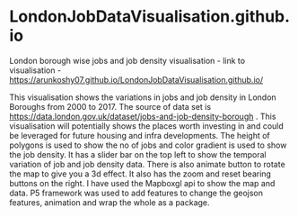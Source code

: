# LondonJobDataVisualisation.github.io

London borough wise jobs and job density visualisation  - link to visualisation -  https://arunkoshy07.github.io/LondonJobDataVisualisation.github.io/


This visualisation shows the variations in jobs and job density in London Boroughs from 2000 to 2017. The source of data set is https://data.london.gov.uk/dataset/jobs-and-job-density-borough . This visualisation will potentially shows the places worth investing in and could be leveraged for future housing and infra developments. 
The height of polygons is used to show the no of jobs and color gradient is used to show the job density. It has a slider bar on the top left to show the temporal variation of job and job density data. There is also animate button to rotate the map to give you a 3d effect. It also has the zoom and reset bearing buttons on the right. 
I have used the Mapboxgl api to show the map and data. P5 framework was used to add features to change the geojson features, animation and wrap the whole as a package. 
